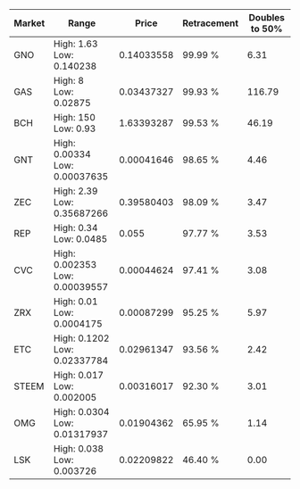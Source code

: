| Market | Range | Price| Retracement | Doubles to 50% |
| --- | --- | --- | --- | --- |
| GNO | High: 1.63<br />Low: 0.140238 | 0.14033558 | 99.99 % | 6.31 |
| GAS | High: 8<br />Low: 0.02875 | 0.03437327 | 99.93 % | 116.79 |
| BCH | High: 150<br />Low: 0.93 | 1.63393287 | 99.53 % | 46.19 |
| GNT | High: 0.00334<br />Low: 0.00037635 | 0.00041646 | 98.65 % | 4.46 |
| ZEC | High: 2.39<br />Low: 0.35687266 | 0.39580403 | 98.09 % | 3.47 |
| REP | High: 0.34<br />Low: 0.0485 | 0.055 | 97.77 % | 3.53 |
| CVC | High: 0.002353<br />Low: 0.00039557 | 0.00044624 | 97.41 % | 3.08 |
| ZRX | High: 0.01<br />Low: 0.0004175 | 0.00087299 | 95.25 % | 5.97 |
| ETC | High: 0.1202<br />Low: 0.02337784 | 0.02961347 | 93.56 % | 2.42 |
| STEEM | High: 0.017<br />Low: 0.002005 | 0.00316017 | 92.30 % | 3.01 |
| OMG | High: 0.0304<br />Low: 0.01317937 | 0.01904362 | 65.95 % | 1.14 |
| LSK | High: 0.038<br />Low: 0.003726 | 0.02209822 | 46.40 % | 0.00 |
